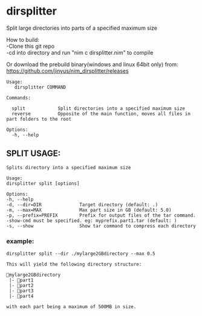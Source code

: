 # dirsplitter
Split large directories into parts of a specified maximum size

How to build:  
-Clone this git repo  
-cd into directory and run "nim c dirsplitter.nim" to compile

Or download the prebuild binary(windows and linux 64bit only) from: https://github.com/jinyus/nim_dirsplitter/releases


```text
Usage:
   dirsplitter COMMAND

Commands:

  split            Split directories into a specified maximum size
  reverse          Opposite of the main function, moves all files in part folders to the root

Options:
  -h, --help
  ```
  ## SPLIT USAGE:
  
  ```text
  Splits directory into a specified maximum size

Usage:
  dirsplitter split [options] 

Options:
  -h, --help
  -d, --dir=DIR              Target directory (default: .)
  -m, --max=MAX              Max part size in GB (default: 5.0)
  -p, --prefix=PREFIX        Prefix for output files of the tar command. -show-cmd must be specified. eg: myprefix.part1.tar (default: )
  -s, --show                 Show tar command to compress each directory
 ```
  
### example: 
```text
dirsplitter split --dir ./mylarge2GBdirectory --max 0.5

This will yield the following directory structure:

📂mylarge2GBdirectory
 |- 📂part1
 |- 📂part2
 |- 📂part3
 |- 📂part4

with each part being a maximum of 500MB in size.
```
